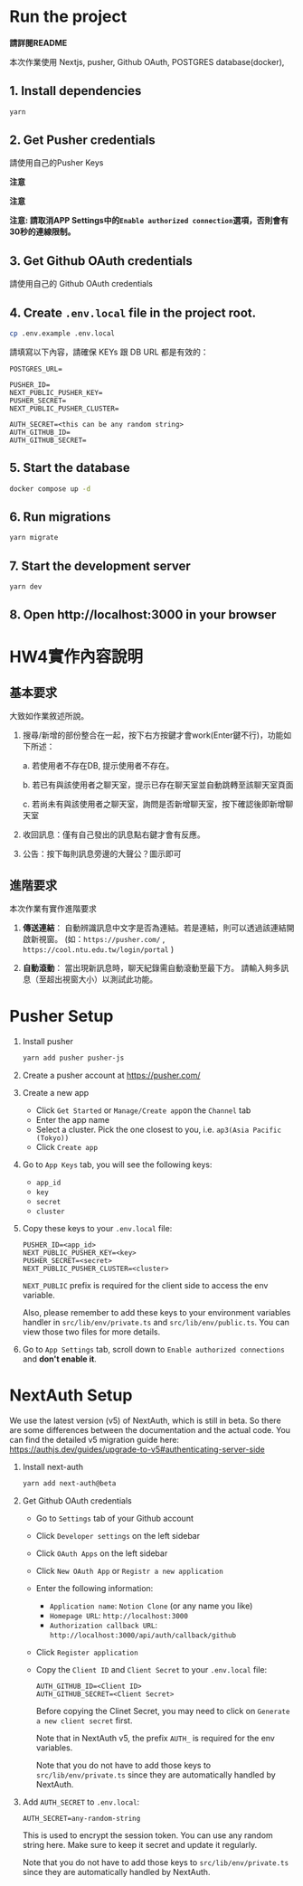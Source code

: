 # Run the project

**請詳閱README**

本次作業使用 Nextjs, pusher, Github OAuth, POSTGRES database(docker),

## 1. Install dependencies

```bash
yarn
```

## 2. Get Pusher credentials

請使用自己的Pusher Keys

**注意**

**注意**

**注意: 請取消APP Settings中的`Enable authorized connection`選項，否則會有30秒的連線限制。**

## 3. Get Github OAuth credentials

請使用自己的 Github OAuth credentials

## 4. Create `.env.local` file in the project root.

```bash
cp .env.example .env.local
```

請填寫以下內容，請確保 KEYs 跟 DB URL 都是有效的：

```text
POSTGRES_URL=

PUSHER_ID=
NEXT_PUBLIC_PUSHER_KEY=
PUSHER_SECRET=
NEXT_PUBLIC_PUSHER_CLUSTER=

AUTH_SECRET=<this can be any random string>
AUTH_GITHUB_ID=
AUTH_GITHUB_SECRET=
```

## 5. Start the database

```bash
docker compose up -d
```

## 6. Run migrations

```bash
yarn migrate
```

## 7. Start the development server

```bash
yarn dev
```

## 8. Open http://localhost:3000 in your browser

# HW4實作內容說明

## 基本要求

大致如作業敘述所說。

1. 搜尋/新增的部份整合在一起，按下右方按鍵才會work(Enter鍵不行)，功能如下所述：

   a. 若使用者不存在DB, 提示使用者不存在。

   b. 若已有與該使用者之聊天室，提示已存在聊天室並自動跳轉至該聊天室頁面

   c. 若尚未有與該使用者之聊天室，詢問是否新增聊天室，按下確認後即新增聊天室

2. 收回訊息：僅有自己發出的訊息點右鍵才會有反應。

3. 公告：按下每則訊息旁邊的大聲公？圖示即可

## 進階要求

本次作業有實作進階要求

1. **傳送連結**： 自動辨識訊息中文字是否為連結。若是連結，則可以透過該連結開啟新視窗。
   (如：`https://pusher.com/` , `https://cool.ntu.edu.tw/login/portal` )

2. **自動滾動**： 當出現新訊息時，聊天紀錄需自動滾動至最下方。
   請輸入夠多訊息（至超出視窗大小）以測試此功能。

# Pusher Setup

1.  Install pusher

    ```bash
    yarn add pusher pusher-js
    ```

2.  Create a pusher account at https://pusher.com/
3.  Create a new app

    - Click `Get Started` or `Manage/Create app`on the `Channel` tab
    - Enter the app name
    - Select a cluster. Pick the one closest to you, i.e. `ap3(Asia Pacific (Tokyo))`
    - Click `Create app`

4.  Go to `App Keys` tab, you will see the following keys:
    - `app_id`
    - `key`
    - `secret`
    - `cluster`
5.  Copy these keys to your `.env.local` file:

    ```text
    PUSHER_ID=<app_id>
    NEXT_PUBLIC_PUSHER_KEY=<key>
    PUSHER_SECRET=<secret>
    NEXT_PUBLIC_PUSHER_CLUSTER=<cluster>
    ```

    `NEXT_PUBLIC` prefix is required for the client side to access the env variable.

    Also, please remember to add these keys to your environment variables handler in `src/lib/env/private.ts` and `src/lib/env/public.ts`. You can view those two files for more details.

6.  Go to `App Settings` tab, scroll down to `Enable authorized connections` and **don't enable it**.

# NextAuth Setup

We use the latest version (v5) of NextAuth, which is still in beta. So there are some differences between the documentation and the actual code. You can find the detailed v5 migration guide here: https://authjs.dev/guides/upgrade-to-v5#authenticating-server-side

1. Install next-auth

   ```bash
   yarn add next-auth@beta
   ```

2. Get Github OAuth credentials

   - Go to `Settings` tab of your Github account
   - Click `Developer settings` on the left sidebar
   - Click `OAuth Apps` on the left sidebar
   - Click `New OAuth App` or `Registr a new application`
   - Enter the following information:
     - `Application name`: `Notion Clone` (or any name you like)
     - `Homepage URL`: `http://localhost:3000`
     - `Authorization callback URL`: `http://localhost:3000/api/auth/callback/github`
   - Click `Register application`
   - Copy the `Client ID` and `Client Secret` to your `.env.local` file:

     ```text
     AUTH_GITHUB_ID=<Client ID>
     AUTH_GITHUB_SECRET=<Client Secret>
     ```

     Before copying the Clinet Secret, you may need to click on `Generate a new client secret` first.

     Note that in NextAuth v5, the prefix `AUTH_` is required for the env variables.

     Note that you do not have to add those keys to `src/lib/env/private.ts` since they are automatically handled by NextAuth.

3. Add `AUTH_SECRET` to `.env.local`:

   ```text
   AUTH_SECRET=any-random-string
   ```

   This is used to encrypt the session token. You can use any random string here. Make sure to keep it secret and update it regularly.

   Note that you do not have to add those keys to `src/lib/env/private.ts` since they are automatically handled by NextAuth.
